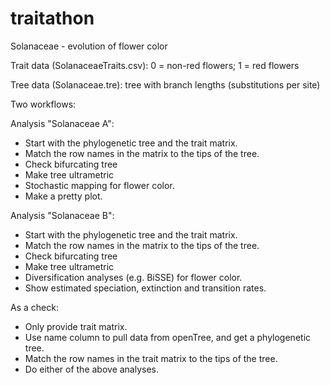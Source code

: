 traitathon
==========

Solanaceae - evolution of flower color

Trait data (SolanaceaeTraits.csv): 
0 = non-red flowers; 1 = red flowers

Tree data (Solanaceae.tre): tree with branch lengths (substitutions per site)

Two workflows:

Analysis "Solanaceae A":
- Start with the phylogenetic tree and the trait matrix.
- Match the row names in the matrix to the tips of the tree.
- Check bifurcating tree
- Make tree ultrametric
- Stochastic mapping for flower color.
- Make a pretty plot.

Analysis "Solanaceae B":
- Start with the phylogenetic tree and the trait matrix.
- Match the row names in the matrix to the tips of the tree.
- Check bifurcating tree
- Make tree ultrametric
- Diversification analyses (e.g. BiSSE) for flower color.
- Show estimated speciation, extinction and transition rates.

As a check:
- Only provide trait matrix.
- Use name column to pull data from openTree, and get a phylogenetic tree.
- Match the row names in the trait matrix to the tips of the tree.
- Do either of the above analyses.
